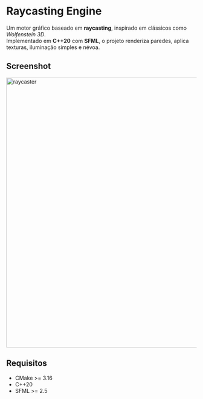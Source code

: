 # Raycasting Engine

Um motor gráfico baseado em **raycasting**, inspirado em clássicos como *Wolfenstein 3D*.  
Implementado em **C++20** com **SFML**, o projeto renderiza paredes, aplica texturas, iluminação simples e névoa.

## Screenshot
<img width="1279" height="713" alt="raycaster" src="https://github.com/user-attachments/assets/6ccf1668-0c28-4c1d-8290-39f9c498ad40" />

## Requisitos
- CMake >= 3.16
- C++20
- SFML >= 2.5
